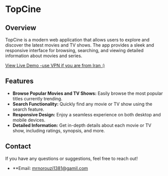 # TopCine


## Overview

TopCine is a modern web application that allows users to explore and discover the latest movies and TV shows. The app provides a sleek and responsive interface for browsing, searching, and viewing detailed information about movies and series.

[View Live Demo -use VPN if you are from Iran :)](https://topcine.vercel.app/)

## Features

- **Browse Popular Movies and TV Shows:** Easily browse the most popular titles currently trending.
- **Search Functionality:** Quickly find any movie or TV show using the search feature.
- **Responsive Design:** Enjoy a seamless experience on both desktop and mobile devices.
- **Detailed Information:** Get in-depth details about each movie or TV show, including ratings, synopsis, and more.

## Contact
If you have any questions or suggestions, feel free to reach out!

- **Email: mrnorouzi1381@gamil.com

